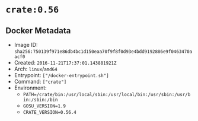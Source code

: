 # `crate:0.56`

## Docker Metadata

- Image ID: `sha256:750139f971e86db4bc1d150eaa70f9f8f0d93e4bdd9192886e9f0463470aacf0`
- Created: `2016-11-21T17:37:01.143881921Z`
- Arch: `linux`/`amd64`
- Entrypoint: `["/docker-entrypoint.sh"]`
- Command: `["crate"]`
- Environment:
  - `PATH=/crate/bin:/usr/local/sbin:/usr/local/bin:/usr/sbin:/usr/bin:/sbin:/bin`
  - `GOSU_VERSION=1.9`
  - `CRATE_VERSION=0.56.4`
